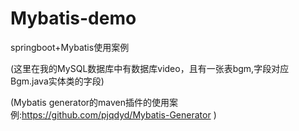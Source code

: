 # Mybatis-demo
springboot+Mybatis使用案例

(这里在我的MySQL数据库中有数据库video，且有一张表bgm,字段对应Bgm.java实体类的字段)


(Mybatis generator的maven插件的使用案例:https://github.com/pjqdyd/Mybatis-Generator )
